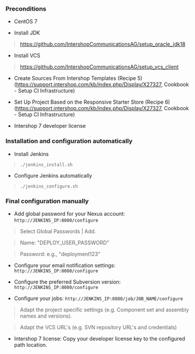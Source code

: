 ### Preconditions

* CentOS 7

* Install JDK 
> https://github.com/IntershopCommunicationsAG/setup_oracle_jdk18

* Install VCS
> https://github.com/IntershopCommunicationsAG/setup_vcs_client
    
* Create Sources From Intershop Templates (Recipe 5) (https://support.intershop.com/kb/index.php/Display/X27327, Cookbook - Setup CI Infrastructure)

* Set Up Project Based on the Responsive Starter Store (Recipe 6) (https://support.intershop.com/kb/index.php/Display/X27327, Cookbook - Setup CI Infrastructure)

* Intershop 7 developer license

### Installation and configuration automatically

* Install Jenkins

> <code>./jenkins_install.sh</code>

* Configure Jenkins automatically

> <code>./jenkins_configure.sh</code>
    
### Final configuration manually

* Add global password for your Nexus account: <code>http://JENKINS_IP:8080/configure</code>
    
> Select Global Passwords | Add.

> Name: "DEPLOY_USER_PASSWORD"

> Password: e.g., "deployment123"
    
* Configure your email notification settings: <code>http://JENKINS_IP:8080/configure</code>

* Configure the preferred Subversion version: <code>http://JENKINS_IP:8080/configure</code>

* Configure your jobs: <code>http://JENKINS_IP:8080/job/JOB_NAME/configure</code>

> Adapt the project specific settings (e.g. Component set and assembly names and versions).
    
> Adapt the VCS URL's (e.g. SVN repository URL's and credentials)
    
* Intershop 7 license: Copy your developer license key to the configured path location.